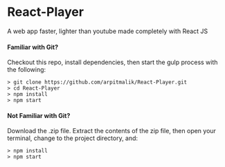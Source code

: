 # React-Player
A web app faster, lighter than youtube made completely with React JS

#### Familiar with Git?
Checkout this repo, install dependencies, then start the gulp process with the following:

```
> git clone https://github.com/arpitmalik/React-Player.git
> cd React-Player
> npm install
> npm start
```

#### Not Familiar with Git?
Download the .zip file.  Extract the contents of the zip file, then open your terminal, change to the project directory, and:

```
> npm install
> npm start
```
